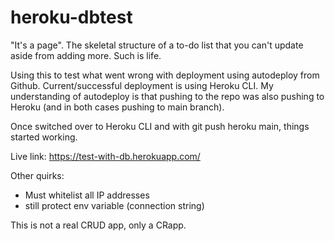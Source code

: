 # heroku-dbtest
"It's a page".
The skeletal structure of a to-do list that you can't update aside from adding more. Such is life.

Using this to test what went wrong with deployment using autodeploy from Github.
Current/successful deployment is using Heroku CLI.
My understanding of autodeploy is that pushing to the repo was also pushing to Heroku (and in both cases pushing to main branch).

Once switched over to Heroku CLI and with git push heroku main, things started working.

Live link: https://test-with-db.herokuapp.com/

Other quirks:
- Must whitelist all IP addresses
- still protect env variable (connection string) 

This is not a real CRUD app, only a CRapp.
